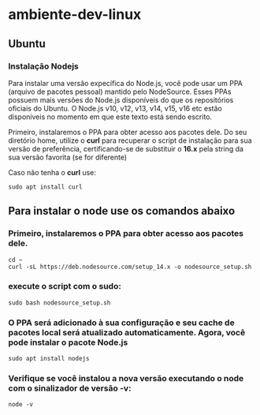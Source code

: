 # ambiente-dev-linux

## Ubuntu

### Instalação Nodejs

<p>Para instalar uma versão expecífica do Node.js, você pode usar um PPA (arquivo de pacotes pessoal) mantido pelo NodeSource. Esses PPAs possuem mais versões do Node.js disponíveis do que os repositórios oficiais do Ubuntu. O Node.js v10, v12, v13, v14, v15, v16 etc estão disponíveis no momento em que este texto está sendo escrito.</p>
<p>Primeiro, instalaremos o PPA para obter acesso aos pacotes dele. Do seu diretório home, utilize o <strong>curl</strong> para recuperar o script de instalação para sua versão de preferência, certificando-se de substituir o <strong>16.x</strong> pela string da sua versão favorita (se for diferente)</p>
<p>Caso não tenha o <strong>curl</strong> use:</p>

```
sudo apt install curl
```
## Para instalar o node use os comandos abaixo

### Primeiro, instalaremos o PPA para obter acesso aos pacotes dele.

```
cd ~
curl -sL https://deb.nodesource.com/setup_14.x -o nodesource_setup.sh
```

### execute o script com o sudo:
```
sudo bash nodesource_setup.sh
```
### O PPA será adicionado à sua configuração e seu cache de pacotes local será atualizado automaticamente. Agora, você pode instalar o pacote Node.js
```
sudo apt install nodejs
```
### Verifique se você instalou a nova versão executando o node com o sinalizador de versão -v:
```
node -v
```